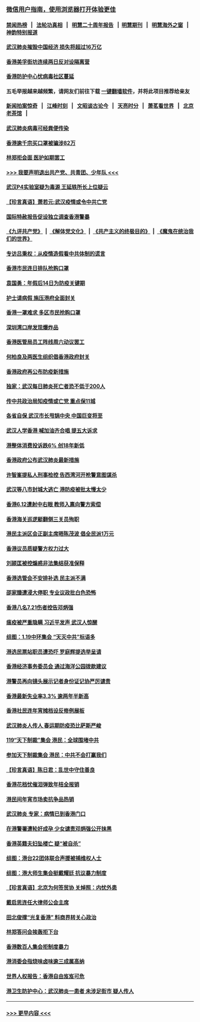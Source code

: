 ### [微信用户指南，使用浏览器打开体验更佳](https://github.com/gfw-breaker/banned-news1/blob/master/indexes/wechat-guide.md?t=0)
#### [禁闻热榜](热点新闻.md?t=0)  &nbsp;&nbsp;|&nbsp;&nbsp; [法轮功真相](https://github.com/gfw-breaker/truth/blob/master/README.md?t=0) &nbsp;&nbsp;|&nbsp;&nbsp; [明慧二十周年报告](https://github.com/gfw-breaker/mh-reports/blob/master/README.md?t=0) &nbsp;&nbsp;|&nbsp;&nbsp;[明慧期刊](https://github.com/gfw-breaker/mh-qikan) &nbsp;&nbsp;|&nbsp;&nbsp; [明慧海外之窗](https://github.com/gfw-breaker/mh-news/blob/master/README.md?t=0) &nbsp;&nbsp;|&nbsp;&nbsp; [神韵特别报道](https://github.com/gfw-breaker/mh-news/blob/master/shenyun.md?t=0)
#### [武汉肺炎摧毁中国经济 损失将超过16万亿](../pages/nsc415/n11839723.md?t=02031755) 
#### [香港美孚街坊连续两日反对设隔离营](../pages/nsc415/n11839962.md?t=02031755) 
#### [香港防护中心忧病毒社区蔓延](../pages/nsc415/n11839933.md?t=02031755) 
#### 五毛举报越来越频繁，请网友们前往下载 [一键翻墙软件](https://github.com/gfw-breaker/ssr-accounts)，并将此项目推荐给亲友
#### [新闻拍案惊奇](https://github.com/gfw-breaker/banned-news1/blob/master/pages/link4.md) &nbsp;&nbsp;|&nbsp;&nbsp; [江峰时刻](https://github.com/gfw-breaker/banned-news1/blob/master/pages/link4.md) &nbsp;&nbsp;|&nbsp;&nbsp; [文昭谈古论今](https://github.com/gfw-breaker/banned-news1/blob/master/pages/link4.md) &nbsp;&nbsp;|&nbsp;&nbsp; [天亮时分](https://github.com/gfw-breaker/banned-news1/blob/master/pages/link4.md) &nbsp;&nbsp;|&nbsp;&nbsp; [萧茗看世界](https://github.com/gfw-breaker/banned-news1/blob/master/pages/link4.md) &nbsp;&nbsp;|&nbsp;&nbsp; [北京老茶馆](https://github.com/gfw-breaker/banned-news1/blob/master/pages/link4.md) &nbsp;&nbsp;|&nbsp;&nbsp; 
#### [武汉肺炎病毒可经粪便传染](../pages/nsc415/n11839939.md?t=02031755) 
#### [香港逾千宗买口罩被骗涉82万](../pages/nsc415/n11839914.md?t=02031755) 
#### [林郑拒会面 医护如期罢工](../pages/nsc415/n11839892.md?t=02031755) 
#### [>>> 我要声明退出共产党、共青团、少年队 <<<](https://github.com/begood0513/goodnews/blob/master/quit/letter.md) 
#### [武汉P4实验室疑为毒源 王延轶所长上位疑云](../pages/nsc415/n11835543.md?t=02031755) 
#### [【珍言真语】萧若元:武汉疫情或令中共亡党](../pages/nsc415/n11829394.md?t=02031755) 
#### [国际特赦报告促设独立调查香港警暴](../pages/nsc415/n11833845.md?t=02031755) 
#### [《九评共产党》](https://github.com/begood0513/9ping.md/blob/master/README.md) &nbsp;|&nbsp; [《解体党文化》](../../../../jtdwh.md/blob/master/README.md)  &nbsp;|&nbsp; [《共产主义的终极目的》](../../../../gczydzjmd.md/blob/master/README.md) &nbsp;|&nbsp; [《魔鬼在统治我们的世界》](../../../../mgztzwmdsj.md/blob/master/README.md) 
#### [专访吕秉权：从疫情造假看中共体制的谎言](../pages/nsc415/n11833813.md?t=02031755) 
#### [香港市民连日排队抢购口罩](../pages/nsc415/n11833794.md?t=02031755) 
#### [袁国勇：年假后14日为防疫关键期](../pages/nsc415/n11831088.md?t=02031755) 
#### [护士请病假 施压港府全面封关](../pages/nsc415/n11831030.md?t=02031755) 
#### [香港一罩难求 多区市民抢购口罩](../pages/nsc415/n11831002.md?t=02031755) 
#### [深圳湾口岸发现爆炸品](../pages/nsc415/n11828802.md?t=02031755) 
#### [香港医管局员工阵线周六动议罢工](../pages/nsc415/n11828762.md?t=02031755) 
#### [何柏良及两医生组织倡香港政府封关](../pages/nsc415/n11828749.md?t=02031755) 
#### [香港政府再公布防疫新措施](../pages/nsc415/n11828716.md?t=02031755) 
#### [独家：武汉每日肺炎死亡者恐不低于200人](../pages/nsc415/n11828240.md?t=02031755) 
#### [传中共政治局知疫情或亡党 重点保11城](../pages/nsc415/n11828145.md?t=02031755) 
#### [各省自保 武汉市长甩锅中央 中国巨变将至](../pages/nsc415/n11828021.md?t=02031755) 
#### [武汉人学香港 喊加油齐合唱 提五大诉求](../pages/nsc415/n11827046.md?t=02031755) 
#### [港整体消费投诉跌6% 创18年新低](../pages/nsc415/n11817280.md?t=02031755) 
#### [香港政府公布武汉肺炎最新措施](../pages/nsc415/n11817152.md?t=02031755) 
#### [许智峯提私人刑事检控 告西湾河开枪警意图谋杀](../pages/nsc415/n11817132.md?t=02031755) 
#### [武汉等八市封城大逃亡 港防疫被批太慢太少](../pages/nsc415/n11817058.md?t=02031755) 
#### [香港6.12遭射中右眼 教师入禀向警方索偿](../pages/nsc415/n11814678.md?t=02031755) 
#### [香港海关巡逻艇翻侧三关员殉职](../pages/nsc415/n11814604.md?t=02031755) 
#### [港民主派区会正副主席晤陈茂波 倡全民派1万元](../pages/nsc415/n11814582.md?t=02031755) 
#### [香港议员质疑警方权力过大](../pages/nsc415/n11814560.md?t=02031755) 
#### [刘颕匡被控煽惑非法集结获准保释](../pages/nsc415/n11811727.md?t=02031755) 
#### [香港选管会不安排补选 民主派不满](../pages/nsc415/n11811691.md?t=02031755) 
#### [邵家臻遭浸大停职 专业议政批白色恐怖](../pages/nsc415/n11811670.md?t=02031755) 
#### [香港八名7.21伤者控告邓炳强](../pages/nsc415/n11811623.md?t=02031755) 
#### [瘟疫被严重隐瞒 习近平发声 武汉人惊醒](../pages/nsc415/n11811186.md?t=02031755) 
#### [组图：1.19中环集会 “天灭中共”标语多](../pages/nsc415/n11809514.md?t=02031755) 
#### [港选民票站职员遭恐吓 罗庭辉提选举呈请](../pages/nsc415/n11808914.md?t=02031755) 
#### [香港经济事务委员会 通过海洋公园拨款建议](../pages/nsc415/n11808906.md?t=02031755) 
#### [港警员再向镜头展示记者身份证记协严厉谴责](../pages/nsc415/n11808888.md?t=02031755) 
#### [香港最新失业率3.3% 逾两年半新高](../pages/nsc415/n11808887.md?t=02031755) 
#### [香港社民连年宵摊档设反修例展板](../pages/nsc415/n11808857.md?t=02031755) 
#### [武汉肺炎人传人 春运期防疫恐比萨斯严峻](../pages/nsc415/n11808739.md?t=02031755) 
#### [119“天下制裁”集会 港民：全球围堵中共](../pages/nsc415/n11806318.md?t=02031755) 
#### [参加天下制裁集会 港民：中共不会打赢我们](../pages/nsc415/n11806596.md?t=02031755) 
#### [【珍言真语】陈日君：乱世中守住善良](../pages/nsc415/n11806247.md?t=02031755) 
#### [香港花档忧催泪弹致年桔全报销](../pages/nsc415/n11806130.md?t=02031755) 
#### [港民间年宵市场卖抗争品热销](../pages/nsc415/n11806073.md?t=02031755) 
#### [武汉肺炎 专家：病情已到香港门口](../pages/nsc415/n11806020.md?t=02031755) 
#### [在港警署遭轮奸成孕 少女谴责邓炳强公开抹黑](../pages/nsc415/n11805981.md?t=02031755) 
#### [香港英籍夫妇坠楼亡 疑“被自杀”](../pages/nsc415/n11805937.md?t=02031755) 
#### [组图：港台22团体联合声援被捕维权人士](../pages/nsc415/n11801834.md?t=02031755) 
#### [组图：港大师生集会挺戴耀廷 抗议暴力制度](../pages/nsc415/n11799298.md?t=02031755) 
#### [【珍言真语】北京为何签贸协 关焯照：内忧外患](../pages/nsc415/n11799790.md?t=02031755) 
#### [戴启思连任大律师公会主席](../pages/nsc415/n11799306.md?t=02031755) 
#### [田北俊撑“光复香港” 料商界转关心政治](../pages/nsc415/n11799287.md?t=02031755) 
#### [林郑答问会挨轰拒下台](../pages/nsc415/n11799261.md?t=02031755) 
#### [香港数百人集会拒制度暴力](../pages/nsc415/n11796941.md?t=02031755) 
#### [港消委会指烧味卤味逾三成属高纳](../pages/nsc415/n11796815.md?t=02031755) 
#### [世界人权报告：香港自由岌岌可危](../pages/nsc415/n11796873.md?t=02031755) 
#### [港卫生防护中心：武汉肺炎一患者 未涉足街市 疑人传人](../pages/nsc415/n11796789.md?t=02031755) 

----
#### [ >>> 更早内容 <<< ](../indexes/nsc415-earlier.md)
